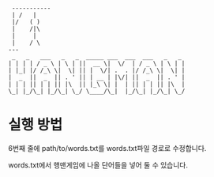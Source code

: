 ```
 -----------
 | /   |
 |/   ( )
 |    /|\
 |     |
 |    / \
---
 _   _   ___   _   _  _____ ___  ___  ___   _   _ 
| | | | / _ \ | \ | ||  __ \|  \/  | / _ \ | \ | |
| |_| |/ /_\ \|  \| || |  \/| .  . |/ /_\ \|  \| |
|  _  ||  _  || . ' || | __ | |\/| ||  _  || . ' |
| | | || | | || |\  || |_\ \| |  | || | | || |\  |
\_| |_/\_| |_/\_| \_/ \____/\_|  |_/\_| |_/\_| \_/                                               
```                                                  
# 실행 방법
6번째 줄에 path/to/words.txt를 words.txt파일 경로로 수정합니다.

words.txt에서 행맨게임에 나올 단어들을 넣어 둘 수 있습니다.
